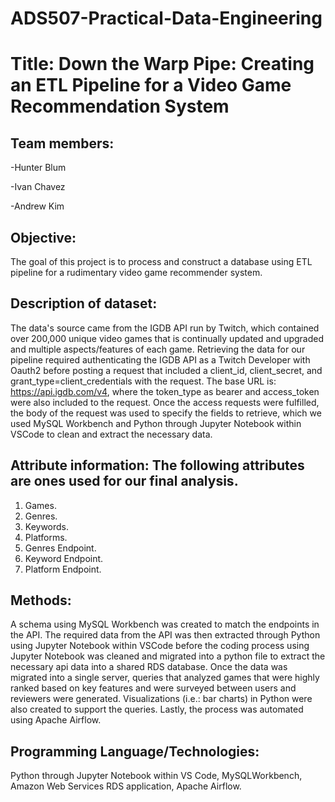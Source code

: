 # ADS507-Practical-Data-Engineering

# Title: Down the Warp Pipe: Creating an ETL Pipeline for a Video Game Recommendation System

## Team members: 
-Hunter Blum 

-Ivan Chavez

-Andrew Kim

## Objective: 
The goal of this project is to process and construct a database using ETL pipeline for a rudimentary video game recommender system.

## Description of dataset: 
The data's source came from the IGDB API run by Twitch, which contained over 200,000 unique video games that is continually updated and upgraded and multiple aspects/features of each game. Retrieving the data for our pipeline required authenticating the IGDB API as a Twitch Developer with Oauth2 before posting a request that included a client_id, client_secret, and grant_type=client_credentials with the request. The base URL is: https://api.igdb.com/v4, where the token_type as bearer and access_token were also included to the request. Once the access requests were fulfilled, the body of the request was used to specify the fields to retrieve, which we used MySQL Workbench and Python through Jupyter Notebook within VSCode to clean and extract the necessary data.

## Attribute information: The following attributes are ones used for our final analysis.
1.	Games.
2.	Genres.
3.	Keywords.
4.	Platforms.
5.	Genres Endpoint.
6.	Keyword Endpoint.
7.	Platform Endpoint.

## Methods: 
A schema using MySQL Workbench was created to match the endpoints in the API. The required data from the API was then extracted through Python using Jupyter Notebook within VSCode before the coding process using Jupyter Notebook was cleaned and migrated into a python file to extract the necessary api data into a shared RDS database. Once the data was migrated into a single server, queries that analyzed games that were highly ranked based on key features and were surveyed between users and reviewers were generated.  Visualizations (i.e.: bar charts) in Python were also created to support the queries. Lastly, the process was automated using Apache Airflow.

## Programming Language/Technologies: 
Python through Jupyter Notebook within VS Code, MySQLWorkbench, Amazon Web Services RDS application, Apache Airflow.
